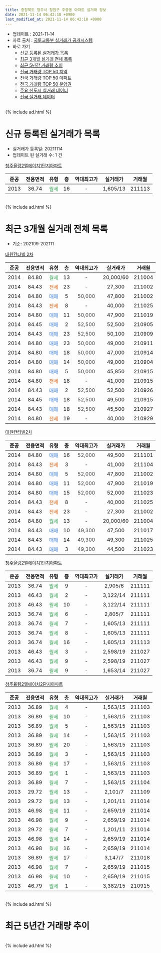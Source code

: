 ```yaml
---
title: 충청북도 청주시 청원구 주중동 아파트 실거래 정보
date: 2021-11-14 06:42:18 +0900
last_modified_at: 2021-11-14 06:42:18 +0900
---
```


* 업데이트 : 2021-11-14
* 자료 출처 : [국토교통부 실거래가 공개시스템](http://rt.molit.go.kr)
* 바로 가기
    * [신규 등록된 실거래가 목록](#신규-등록된-실거래가-목록)
    * [최근 3개월 실거래 전체 목록](#최근-3개월-실거래-전체-목록)
    * [최근 5년간 거래량 추이](#최근-5년간-거래량-추이)
    * [전국 거래량 TOP 50 지역](https://inasie.github.io/apt-trade-info/최근-3개월-전국에서-가장-거래가-많이-발생한-지역)
    * [전국 거래량 TOP 50 아파트](https://inasie.github.io/apt-trade-info/최근-3개월-전국에서-가장-거래가-많이-발생한-아파트)
    * [전국 거래량 TOP 50 분양권](https://inasie.github.io/apt-trade-info/최근-3개월-전국에서-가장-거래가-많이-발생한-분양권)
    * [주요 신도시 실거래 데이터](https://inasie.github.io/apt-trade-info/주요-신도시)
    * [전국 실거래 데이터](https://inasie.github.io/apt-trade-info/전국)
<br>
{% include ad.html %}
<br>

# 신규 등록된 실거래가 목록
* 실거래가 등록일: 20211114
* 업데이트 된 실거래 수: 1 건


[청주율랑2엘에이치1단지아파트](https://search.naver.com/search.naver?query=%EC%B6%A9%EC%B2%AD%EB%B6%81%EB%8F%84+%EC%B2%AD%EC%A3%BC%EC%8B%9C+%EC%B2%AD%EC%9B%90%EA%B5%AC+%EC%A3%BC%EC%A4%91%EB%8F%99+%EC%B2%AD%EC%A3%BC%EC%9C%A8%EB%9E%912%EC%97%98%EC%97%90%EC%9D%B4%EC%B9%981%EB%8B%A8%EC%A7%80%EC%95%84%ED%8C%8C%ED%8A%B8)

|준공|전용면적|유형|층|역대최고가|실거래가|거래월|
|:---:|:---:|:---:|:---:|:---:|:---:|:---:|
|2013|36.74|<span style="color:#34a853">월세</span>|16|<span style="color:#444444">-</span>|1,605/13|211113|


<br>
{% include ad.html %}
<br>

# 최근 3개월 실거래 전체 목록
* 기준: 202109-202111


[대원칸타빌 2차](https://search.naver.com/search.naver?query=%EC%B6%A9%EC%B2%AD%EB%B6%81%EB%8F%84+%EC%B2%AD%EC%A3%BC%EC%8B%9C+%EC%B2%AD%EC%9B%90%EA%B5%AC+%EC%A3%BC%EC%A4%91%EB%8F%99+%EB%8C%80%EC%9B%90%EC%B9%B8%ED%83%80%EB%B9%8C+2%EC%B0%A8)

|준공|전용면적|유형|층|역대최고가|실거래가|거래월|
|:---:|:---:|:---:|:---:|:---:|:---:|:---:|
|2014|84.80|<span style="color:#34a853">월세</span>|13|<span style="color:#444444">-</span>|20,000/60|211004|
|2014|84.43|<span style="color:#ff5a00">전세</span>|23|<span style="color:#444444">-</span>|27,300|211002|
|2014|84.80|<span style="color:#4285f3">매매</span>|5|<span style="color:#444444">50,000</span>|47,800|211002|
|2014|84.43|<span style="color:#ff5a00">전세</span>|8|<span style="color:#444444">-</span>|40,000|211025|
|2014|84.80|<span style="color:#4285f3">매매</span>|11|<span style="color:#444444">50,000</span>|47,900|211019|
|2014|84.45|<span style="color:#4285f3">매매</span>|2|<span style="color:#444444">52,500</span>|52,500|210905|
|2014|84.43|<span style="color:#4285f3">매매</span>|23|<span style="color:#444444">52,500</span>|50,100|210909|
|2014|84.80|<span style="color:#4285f3">매매</span>|23|<span style="color:#444444">50,000</span>|49,000|210911|
|2014|84.80|<span style="color:#4285f3">매매</span>|18|<span style="color:#444444">50,000</span>|47,000|210914|
|2014|84.80|<span style="color:#4285f3">매매</span>|14|<span style="color:#444444">50,000</span>|49,000|210904|
|2014|84.80|<span style="color:#4285f3">매매</span>|5|<span style="color:#444444">50,000</span>|45,850|210915|
|2014|84.80|<span style="color:#ff5a00">전세</span>|18|<span style="color:#444444">-</span>|41,000|210915|
|2014|84.43|<span style="color:#4285f3">매매</span>|2|<span style="color:#444444">52,500</span>|52,500|210926|
|2014|84.45|<span style="color:#4285f3">매매</span>|18|<span style="color:#444444">52,500</span>|49,500|210915|
|2014|84.43|<span style="color:#4285f3">매매</span>|18|<span style="color:#444444">52,500</span>|45,500|210927|
|2014|84.80|<span style="color:#ff5a00">전세</span>|19|<span style="color:#444444">-</span>|40,000|210929|

[대원칸타빌2차](https://search.naver.com/search.naver?query=%EC%B6%A9%EC%B2%AD%EB%B6%81%EB%8F%84+%EC%B2%AD%EC%A3%BC%EC%8B%9C+%EC%B2%AD%EC%9B%90%EA%B5%AC+%EC%A3%BC%EC%A4%91%EB%8F%99+%EB%8C%80%EC%9B%90%EC%B9%B8%ED%83%80%EB%B9%8C2%EC%B0%A8)

|준공|전용면적|유형|층|역대최고가|실거래가|거래월|
|:---:|:---:|:---:|:---:|:---:|:---:|:---:|
|2014|84.80|<span style="color:#4285f3">매매</span>|16|<span style="color:#444444">52,000</span>|49,500|211101|
|2014|84.43|<span style="color:#ff5a00">전세</span>|3|<span style="color:#444444">-</span>|41,000|211104|
|2014|84.80|<span style="color:#4285f3">매매</span>|5|<span style="color:#444444">52,000</span>|47,800|211002|
|2014|84.80|<span style="color:#4285f3">매매</span>|11|<span style="color:#444444">52,000</span>|47,900|211019|
|2014|84.80|<span style="color:#4285f3">매매</span>|15|<span style="color:#444444">52,000</span>|52,000|211023|
|2014|84.43|<span style="color:#ff5a00">전세</span>|8|<span style="color:#444444">-</span>|40,000|211025|
|2014|84.43|<span style="color:#ff5a00">전세</span>|23|<span style="color:#444444">-</span>|27,300|211002|
|2014|84.80|<span style="color:#34a853">월세</span>|13|<span style="color:#444444">-</span>|20,000/60|211004|
|2014|84.43|<span style="color:#4285f3">매매</span>|10|<span style="color:#444444">49,300</span>|47,500|211017|
|2014|84.43|<span style="color:#4285f3">매매</span>|14|<span style="color:#444444">49,300</span>|49,300|211025|
|2014|84.43|<span style="color:#4285f3">매매</span>|3|<span style="color:#444444">49,300</span>|44,500|211023|

[청주율랑2엘에이치1단지아파트](https://search.naver.com/search.naver?query=%EC%B6%A9%EC%B2%AD%EB%B6%81%EB%8F%84+%EC%B2%AD%EC%A3%BC%EC%8B%9C+%EC%B2%AD%EC%9B%90%EA%B5%AC+%EC%A3%BC%EC%A4%91%EB%8F%99+%EC%B2%AD%EC%A3%BC%EC%9C%A8%EB%9E%912%EC%97%98%EC%97%90%EC%9D%B4%EC%B9%981%EB%8B%A8%EC%A7%80%EC%95%84%ED%8C%8C%ED%8A%B8)

|준공|전용면적|유형|층|역대최고가|실거래가|거래월|
|:---:|:---:|:---:|:---:|:---:|:---:|:---:|
|2013|36.74|<span style="color:#34a853">월세</span>|9|<span style="color:#444444">-</span>|2,905/6|211111|
|2013|46.43|<span style="color:#34a853">월세</span>|2|<span style="color:#444444">-</span>|3,122/14|211111|
|2013|46.43|<span style="color:#34a853">월세</span>|10|<span style="color:#444444">-</span>|3,122/14|211111|
|2013|36.74|<span style="color:#34a853">월세</span>|6|<span style="color:#444444">-</span>|2,805/7|211111|
|2013|36.74|<span style="color:#34a853">월세</span>|7|<span style="color:#444444">-</span>|1,605/13|211111|
|2013|36.74|<span style="color:#34a853">월세</span>|8|<span style="color:#444444">-</span>|1,605/13|211111|
|2013|36.74|<span style="color:#34a853">월세</span>|16|<span style="color:#444444">-</span>|1,605/13|211113|
|2013|46.43|<span style="color:#34a853">월세</span>|3|<span style="color:#444444">-</span>|2,598/19|211027|
|2013|46.43|<span style="color:#34a853">월세</span>|9|<span style="color:#444444">-</span>|2,598/19|211027|
|2013|36.74|<span style="color:#34a853">월세</span>|9|<span style="color:#444444">-</span>|1,653/14|211027|

[청주율량2엘에이치2단지아파트](https://search.naver.com/search.naver?query=%EC%B6%A9%EC%B2%AD%EB%B6%81%EB%8F%84+%EC%B2%AD%EC%A3%BC%EC%8B%9C+%EC%B2%AD%EC%9B%90%EA%B5%AC+%EC%A3%BC%EC%A4%91%EB%8F%99+%EC%B2%AD%EC%A3%BC%EC%9C%A8%EB%9F%892%EC%97%98%EC%97%90%EC%9D%B4%EC%B9%982%EB%8B%A8%EC%A7%80%EC%95%84%ED%8C%8C%ED%8A%B8)

|준공|전용면적|유형|층|역대최고가|실거래가|거래월|
|:---:|:---:|:---:|:---:|:---:|:---:|:---:|
|2013|36.89|<span style="color:#34a853">월세</span>|4|<span style="color:#444444">-</span>|1,563/15|211103|
|2013|36.89|<span style="color:#34a853">월세</span>|10|<span style="color:#444444">-</span>|1,563/15|211103|
|2013|36.89|<span style="color:#34a853">월세</span>|5|<span style="color:#444444">-</span>|1,563/15|211103|
|2013|36.89|<span style="color:#34a853">월세</span>|14|<span style="color:#444444">-</span>|1,563/15|211103|
|2013|36.89|<span style="color:#34a853">월세</span>|20|<span style="color:#444444">-</span>|1,563/15|211103|
|2013|36.89|<span style="color:#34a853">월세</span>|3|<span style="color:#444444">-</span>|1,563/15|211103|
|2013|36.89|<span style="color:#34a853">월세</span>|17|<span style="color:#444444">-</span>|1,563/15|211103|
|2013|36.89|<span style="color:#34a853">월세</span>|1|<span style="color:#444444">-</span>|1,563/15|211103|
|2013|36.89|<span style="color:#34a853">월세</span>|7|<span style="color:#444444">-</span>|1,563/15|211104|
|2013|29.72|<span style="color:#34a853">월세</span>|13|<span style="color:#444444">-</span>|2,101/7|211109|
|2013|29.72|<span style="color:#34a853">월세</span>|13|<span style="color:#444444">-</span>|1,201/11|211014|
|2013|46.98|<span style="color:#34a853">월세</span>|11|<span style="color:#444444">-</span>|2,659/19|211014|
|2013|46.98|<span style="color:#34a853">월세</span>|9|<span style="color:#444444">-</span>|2,659/19|211014|
|2013|29.72|<span style="color:#34a853">월세</span>|7|<span style="color:#444444">-</span>|1,201/11|211014|
|2013|46.98|<span style="color:#34a853">월세</span>|14|<span style="color:#444444">-</span>|2,659/19|211014|
|2013|46.98|<span style="color:#34a853">월세</span>|16|<span style="color:#444444">-</span>|2,659/19|211014|
|2013|36.89|<span style="color:#34a853">월세</span>|17|<span style="color:#444444">-</span>|3,147/7|211018|
|2013|46.98|<span style="color:#34a853">월세</span>|7|<span style="color:#444444">-</span>|2,659/19|211015|
|2013|46.98|<span style="color:#34a853">월세</span>|10|<span style="color:#444444">-</span>|2,659/19|211015|
|2013|46.79|<span style="color:#34a853">월세</span>|1|<span style="color:#444444">-</span>|3,382/15|210915|


<br>
{% include ad.html %}
<br>

# 최근 5년간 거래량 추이


<div style="width:100%;">
    <canvas id="deal_progress" height="200"></canvas>
</div>

<script>
new Chart(document.getElementById("deal_progress"), {
    type: 'line',
    data: {
        labels: ['201611','201612','201701','201702','201703','201704','201705','201706','201707','201708','201709','201710','201711','201712','201801','201802','201803','201804','201805','201806','201807','201808','201809','201810','201811','201812','201901','201902','201903','201904','201905','201906','201907','201908','201909','201910','201911','201912','202001','202002','202003','202004','202005','202006','202007','202008','202009','202010','202011','202012','202101','202102','202103','202104','202105','202106','202107','202108','202109','202110','202111'],
        datasets: [{
            label: '매매',
            pointRadius: 1,
            data: [2, 2, 7, 4, 6, 3, 5, 6, 4, 4, 4, 5, 3, 3, 5, 0, 8, 4, 6, 0, 3, 2, 4, 5, 4, 0, 4, 3, 5, 8, 3, 4, 4, 3, 5, 11, 18, 11, 9, 9, 8, 3, 10, 5, 2, 0, 1, 2, 12, 10, 2, 1, 5, 0, 2, 0, 1, 2, 9, 8, 1],
            borderColor: "rgba(255, 201, 14, 1)",
            backgroundColor: "rgba(255, 201, 14, 0.5)",
            fill: false,
            lineTension: 0
        },{
            label: '전월세',
            pointRadius: 1,
            data: [0, 4, 4, 8, 5, 7, 3, 5, 6, 6, 0, 3, 25, 33, 10, 9, 7, 6, 3, 5, 4, 3, 4, 7, 8, 7, 12, 10, 8, 6, 3, 8, 5, 13, 13, 6, 75, 142, 16, 13, 17, 21, 5, 18, 10, 11, 4, 14, 14, 22, 12, 11, 15, 37, 6, 10, 1, 5, 3, 18, 18],
            borderColor: "rgba(0, 141, 185, 1)",
            backgroundColor: "rgba(0, 141, 185, 0.5)",
            fill: false,
            lineTension: 0
        }
        ]
    },
    options: {
        responsive: true,
        title: {
            display: false
        },
        tooltips: {
            mode: 'index',
            intersect: false
        },
        hover: {
            mode: 'nearest',
            intersect: true
        },
        scales: {
            xAxes: [{
                display: true,
                scaleLabel: {
                    display: true,
                    labelString: '년/월'
                }
            }],
            yAxes: [{
                display: true,
                ticks: {
                    suggestedMin: 0,
                },
                scaleLabel: {
                    display: true,
                    labelString: '실거래 수'
                }
            }]
        }
    }
});

</script>


<br>
{% include ad.html %}
<br>

